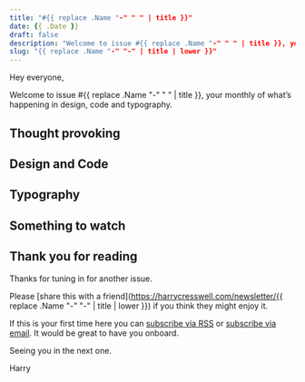 ```yaml
---
title: "#{{ replace .Name "-" " " | title }}"
date: {{ .Date }}
draft: false
description: "Welcome to issue #{{ replace .Name "-" " " | title }}, your monthly roundup of what’s happening in design, code and typography."
slug: "{{ replace .Name "-" "-" | title | lower }}"
---
```


Hey everyone,

Welcome to issue #{{ replace .Name "-" " " | title }}, your monthly of what’s happening in design, code and typography.

## Thought provoking

## Design and Code

## Typography

## Something to watch

## Thank you for reading

Thanks for tuning in for another issue.

Please [share this with a friend](https://harrycresswell.com/newsletter/{{ replace .Name "-" "-" | title | lower }}) if you think they might enjoy it.

If this is your first time here you can [subscribe via RSS](https://harrycresswell.com/feeds/) or [subscribe via email](https://harrycresswell.us14.list-manage.com/subscribe/post?u=4e8fba8d0ab4a857159c0104e&id=d6ad2b65ca). It would be great to have you onboard.

Seeing you in the next one.

Harry
